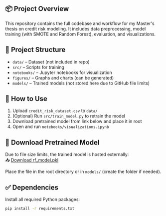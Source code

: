 ## 📦 Project Overview

This repository contains the full codebase and workflow for my Master's thesis on credit risk modeling. It includes data preprocessing, model training (with SMOTE and Random Forest), evaluation, and visualizations.

## 📁 Project Structure

- `data/` – Dataset (not included in repo)
- `src/` – Scripts for training
- `notebooks/` – Jupyter notebooks for visualization
- `figures/` – Graphs and charts (can be generated)
- `models/` – Trained models (not stored here due to GitHub file limits)

## 🚀 How to Use

1. Upload `credit_risk_dataset.csv` to `data/`
2. (Optional) Run `src/train_model.py` to retrain the model
3. Download pretrained model from link below and place it in root
4. Open and run `notebooks/visualizations.ipynb`

## 🔗 Download Pretrained Model

Due to file size limits, the trained model is hosted externally:  
📥 [Download rf_model.pkl](https://drive.google.com/file/d/160yixnhATwCeIbym8rpSB2gQvQidQbOb/view)

Place the file in the root directory or in `models/` (create the folder if needed).

## ✅ Dependencies

Install all required Python packages:
```bash
pip install -r requirements.txt
